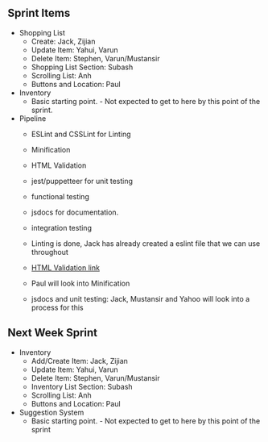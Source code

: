 ## Sprint Items 
- Shopping List
  - Create: Jack, Zijian
  - Update Item: Yahui, Varun
  - Delete Item: Stephen, Varun/Mustansir
  - Shopping List Section: Subash
  - Scrolling List: Anh
  - Buttons and Location: Paul
- Inventory
  - Basic starting point. - Not expected to get to here by this point of the sprint.
- Pipeline
  - ESLint and CSSLint for Linting
  - Minification
  - HTML Validation
  - jest/puppetteer for unit testing
  - functional testing
  - jsdocs for documentation. 
  - integration testing
  

  - Linting is done, Jack has already created a eslint file that we can use throughout
  - [HTML Validation link](https://validator.w3.org/)
  - Paul will look into Minification
  - jsdocs and unit testing: Jack, Mustansir and Yahoo will look into a process for this

## Next Week Sprint
- Inventory
  - Add/Create Item: Jack, Zijian
  - Update Item: Yahui, Varun
  - Delete Item: Stephen, Varun/Mustansir
  - Inventory List Section: Subash
  - Scrolling List: Anh
  - Buttons and Location: Paul
- Suggestion System
  - Basic starting point. - Not expected to get to here by this point of the sprint